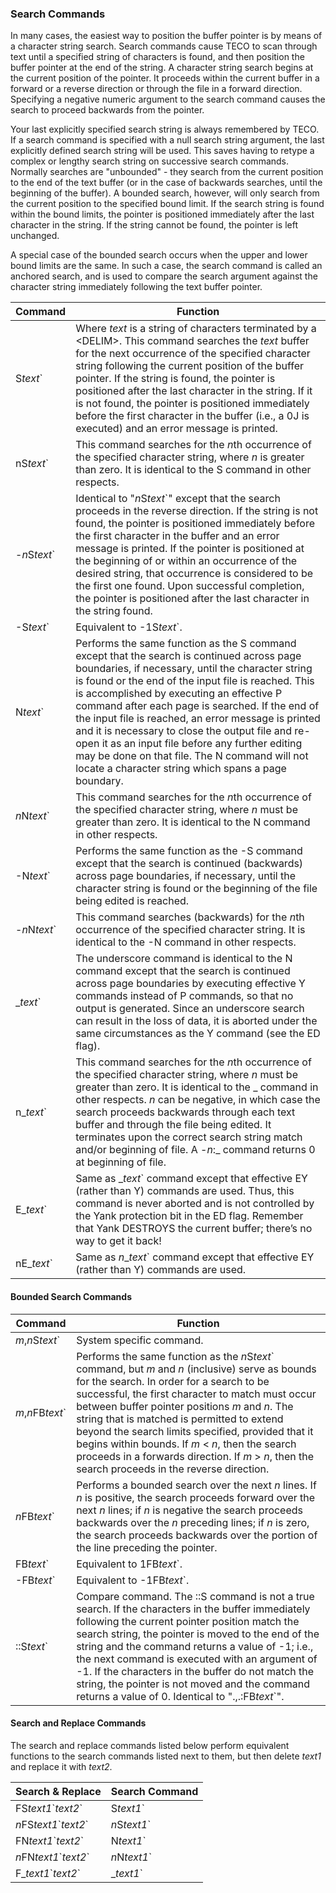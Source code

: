 ### Search Commands

In many cases, the easiest way to position the buffer pointer is by means of a
character string search. Search commands cause TECO to scan through text
until a specified string of characters is found, and then position the buffer pointer
at the end of the string. A character string search begins at the current position
of the pointer. It proceeds within the current buffer in a forward or a reverse
direction or through the file in a forward direction. Specifying a negative numeric
argument to the search command causes the search to proceed backwards from
the pointer.

Your last explicitly specified search string is always remembered by TECO.
If a search command is specified with a null search string argument, the last
explicitly defined search string will be used. This saves having to retype a
complex or lengthy search string on successive search commands.
Normally searches are "unbounded" - they search from the current position to the
end of the text buffer (or in the case of backwards searches, until the beginning of
the buffer). A bounded search, however, will only search from the current position
to the specified bound limit. If the search string is found within the bound limits,
the pointer is positioned immediately after the last character in the string. If the
string cannot be found, the pointer is left unchanged.

A special case of the bounded search occurs when the upper and lower bound
limits are the same. In such a case, the search command is called an anchored
search, and is used to compare the search argument against the character string
immediately following the text buffer pointer.

| Command | Function |
| ------- | -------- |
| S*text*` |  Where *text* is a string of characters terminated by a \<DELIM\>. This command searches the *text* buffer for the next occurrence of the specified character string following the current position of the buffer pointer. If the string is found, the pointer is positioned after the last character in the string. If it is not found, the pointer is positioned immediately before the first character in the buffer (i.e., a 0J is executed) and an error message is printed. |
| nS*text*` | This command searches for the *n*th occurrence of the specified character string, where *n* is greater than zero. It is identical to the S command in other respects. |
| -*n*S*text*` | Identical to "*n*S*text*`" except that the search proceeds in the reverse direction. If the string is not found, the pointer is positioned immediately before the first character in the buffer and an error message is printed. If the pointer is positioned at the beginning of or within an occurrence of the desired string, that occurrence is considered to be the first one found. Upon successful completion, the pointer is positioned after the last character in the string found. |
| -S*text*` | Equivalent to -1S*text*`. |
| N*text*` | Performs the same function as the S command except that the search is continued across page boundaries, if necessary, until the character string is found or the end of the input file is reached. This is accomplished by executing an effective P command after each page is searched. If the end of the input file is reached, an error message is printed and it is necessary to close the output file and re-open it as an input file before any further editing may be done on that file. The N command will not locate a character string which spans a page boundary. |
| *n*N*text*` | This command searches for the *n*th occurrence of the specified character string, where *n* must be greater than zero. It is identical to the N command in other respects. |
| -N*text*` | Performs the same function as the -S command except that the search is continued (backwards) across page boundaries, if necessary, until the character string is found or the beginning of the file being edited is reached. |
| -*n*N*text*` | This command searches (backwards) for the *n*th occurrence of the specified character string. It is identical to the -N command in other respects. |
| _*text*` | The underscore command is identical to the N command except that the search is continued across page boundaries by executing effective Y commands instead of P commands, so that no output is generated. Since an underscore search can result in the loss of data, it is aborted under the same circumstances as the Y command (see the ED flag). |
| n_*text*` | This command searches for the *n*th occurrence of the specified character string, where *n* must be greater than zero. It is identical to the _ command in other respects. *n* can be negative, in which case the search proceeds backwards through each text buffer and through the file being edited. It terminates upon the correct search string match and/or beginning of file. A -*n*:_ command returns 0 at beginning of file. |
| E_*text*` | Same as _*text*` command except that effective EY (rather than Y) commands are used. Thus, this command is never aborted and is not controlled by the Yank protection bit in the ED flag. Remember that Yank DESTROYS the current buffer; there’s no way to get it back! |
| nE_*text*` | Same as *n*_*text*` command except that effective EY (rather than Y) commands are used. |

#### Bounded Search Commands

| Command | Function |
| ------- | -------- |
| *m*,*n*S*text*` | System specific command. |
| *m*,*n*FB*text*` | Performs the same function as the *n*S*text*` command, but *m* and *n* (inclusive) serve as bounds for the search. In order for a search to be successful, the first character to match must occur between buffer pointer positions *m* and *n*. The string that is matched is permitted to extend beyond the search limits specified, provided that it begins within bounds. If *m* \< *n*, then the search proceeds in a forwards direction. If *m* \> *n*, then the search proceeds in the reverse direction. |
| *n*FB*text*` | Performs a bounded search over the next *n* lines. If *n* is positive, the search proceeds forward over the next *n* lines; if *n* is negative the search proceeds backwards over the *n* preceding lines; if *n* is zero, the search proceeds backwards over the portion of the line preceding the pointer. |
| FB*text*` | Equivalent to 1FB*text*`. |
| -FB*text*` | Equivalent to -1FB*text*`. |
| ::S*text*` | Compare command. The ::S command is not a true search. If the characters in the buffer immediately following the current pointer position match the search string, the pointer is moved to the end of the string and the command returns a value of -1; i.e., the next command is executed with an argument of -1. If the characters in the buffer do not match the string, the pointer is not moved and the command returns a value of 0. Identical to ".,.:FB*text*`". |

#### Search and Replace Commands

The search and replace commands listed below perform equivalent functions to
the search commands listed next to them, but then delete *text1* and replace it
with *text2*.

| Search & Replace      | Search Command |
| --------------------- | -------------- |
| FS*text1*\`*text2*`    | S*text1*`      |
| *n*FS*text1*\`*text2*` | *n*S*text1*`   |
| FN*text1*\`*text2*`    | N*text1*`      |
| *n*FN*text1*\`*text2*` | *n*N*text1*`   |
| F_*text1*\`*text2*`    | _*text1*`      |